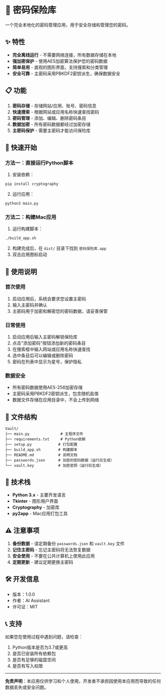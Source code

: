 # 🔐 密码保险库

一个完全本地化的密码管理应用，用于安全存储和管理您的密码。

## ✨ 特性

- **完全离线运行** - 不需要网络连接，所有数据存储在本地
- **强加密保护** - 使用AES加密算法保护您的密码数据
- **简单易用** - 直观的图形界面，支持搜索和分类管理
- **安全可靠** - 主密码采用PBKDF2密钥派生，确保数据安全

## 📋 功能

1. **密码存储** - 存储网站/应用、账号、密码信息
2. **快速搜索** - 根据网站或应用名称快速查找密码
3. **密码管理** - 添加、编辑、删除密码条目
4. **数据加密** - 所有密码数据都经过加密存储
5. **主密码保护** - 需要主密码才能访问保险库

## 🚀 快速开始

### 方法一：直接运行Python脚本

1. 安装依赖：
```bash
pip install cryptography
```

2. 运行应用：
```bash
python3 main.py
```

### 方法二：构建Mac应用

1. 运行构建脚本：
```bash
./build_app.sh
```

2. 构建完成后，在 `dist/` 目录下找到 `密码保险库.app`
3. 双击应用图标启动

## 📖 使用说明

### 首次使用

1. 启动应用后，系统会要求您设置主密码
2. 输入主密码并确认
3. 主密码用于加密和解密您的密码数据，请妥善保管

### 日常使用

1. 启动应用后输入主密码解锁保险库
2. 点击"添加密码"按钮添加新的密码条目
3. 在搜索框中输入网站或应用名称快速查找
4. 选中条目后可以编辑或删除密码
5. 密码在列表中显示为星号，保护隐私

### 数据安全

- 所有密码数据使用AES-256加密存储
- 主密码采用PBKDF2密钥派生，包含随机盐值
- 数据文件存储在应用目录中，不会上传到网络

## 📁 文件结构

```
Vault/
├── main.py              # 主程序文件
├── requirements.txt     # Python依赖
├── setup.py            # 打包配置
├── build_app.sh        # 构建脚本
├── README.md           # 说明文档
├── passwords.json      # 加密的密码数据（运行后生成）
└── vault.key           # 加密密钥（运行后生成）
```

## 🔧 技术栈

- **Python 3.x** - 主要开发语言
- **Tkinter** - 图形用户界面
- **Cryptography** - 加密库
- **py2app** - Mac应用打包工具

## ⚠️ 注意事项

1. **备份数据** - 请定期备份 `passwords.json` 和 `vault.key` 文件
2. **记住主密码** - 忘记主密码将无法恢复数据
3. **安全使用** - 不要在公共计算机上使用此应用
4. **定期更新** - 建议定期更换主密码

## 🛠️ 开发信息

- 版本：1.0.0
- 作者：AI Assistant
- 许可证：MIT

## 📞 支持

如果您在使用过程中遇到问题，请检查：
1. Python版本是否为3.7或更高
2. 是否已安装所有依赖包
3. 是否有足够的磁盘空间
4. 是否有写入权限

---

**免责声明**：本应用仅供学习和个人使用，开发者不承担因使用本应用而导致的任何数据丢失或安全问题。
